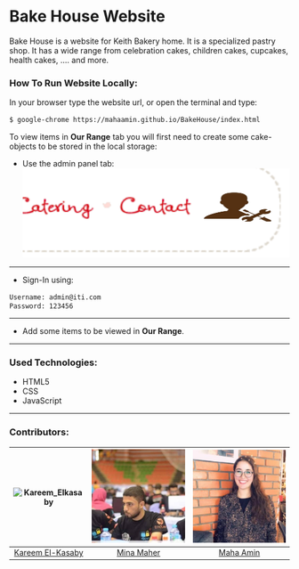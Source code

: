 # Bake House Website

Bake House is a website for Keith Bakery home. It is a specialized pastry shop. It has a wide range from celebration cakes, children cakes, cupcakes, health cakes, .... and more.

### How To Run Website Locally:

In your browser type the website url, or open the terminal and type: 
``` sh
$ google-chrome https://mahaamin.github.io/BakeHouse/index.html
```
To view items in **Our Range** tab you will first need to create some cake-objects to be stored in the local storage:

* Use the admin panel tab:
![Admin-Panel](images/admin-panel-screenshot.png)

***
* Sign-In using: 
```
Username: admin@iti.com
Password: 123456
```
***
* Add some items to be viewed in **Our Range**.
 
***

### Used Technologies:
* HTML5
* CSS
* JavaScript

***

### Contributors:
|![Kareem_Elkasaby](<img src="images/kareem.jpg" width="393px" height="393px"/>)|![Mina_Maher](images/mina.jpeg)|![Maha_Amin](images/maha.jpeg)|
|:-----------------:|:-----------:|:-----------------:|
|[Kareem El-Kasaby](https://github.com/kareemelkasaby1)|[Mina Maher](https://github.com/MinaMaher0)|[Maha Amin](https://github.com/MahaAmin)|
